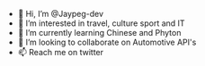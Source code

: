 - 👋 Hi, I’m @Jaypeg-dev
- 👀 I’m interested in travel, culture sport and IT
- 🌱 I’m currently learning Chinese and Phyton
- 💞️ I’m looking to collaborate on Automotive API's
- 📫 Reach me on twitter

<!---
Jaypeg-dev/Jaypeg-dev is a ✨ special ✨ repository because its `README.md` (this file) appears on your GitHub profile.
You can click the Preview link to take a look at your changes.
--->
